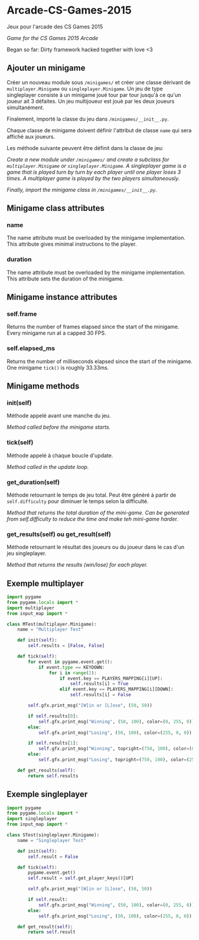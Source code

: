 # Arcade-CS-Games-2015
Jeux pour l'arcade des CS Games 2015

*Game for the CS Games 2015 Arcade*

Began so far:
Dirty framework hacked together with love <3

## Ajouter un minigame
Créer un nouveau module sous `/minigames/` et créer une classe dérivant de `multiplayer.Minigame` ou `singleplayer.Minigame`. Un jeu de type singleplayer consiste à un minigame joué tour par tour jusqu'à ce qu'un joueur ait 3 défaites. Un jeu multijoueur est joué par les deux joueurs simultanément.

Finalement, importé la classe du jeu dans `/minigames/__init__.py`.

Chaque classe de minigame doivent définir l'attribut de classe `name` qui sera affiché aux joueurs.


Les méthode suivante peuvent être définit dans la classe de jeu:

*Create a new module under `/minigames/` and create a subclass for `multiplayer.Minigame` or `singleplayer.Minigame`. A singleplayer game is a game that is played turn by turn by each player until one player loses 3 times. A multiplayer game is played by the two players simultaneously.*

*Finally, import the minigame class in `/minigames/__init__.py`.*

## Minigame class attributes

### name
The name attribute must be overloaded by the minigame implementation. This attribute gives minimal instructions to the player.

### duration
The name attribute must be overloaded by the minigame implementation. This attribute sets the duration of the minigame.

## Minigame instance attributes

### self.frame
Returns the number of frames elapsed since the start of the minigame. Every minigame run at a capped 30 FPS.

### self.elapsed_ms
Returns the number of milliseconds elapsed since the start of the minigame. One minigame `tick()` is roughly 33.33ms.

## Minigame methods

### init(self)
Méthode appelé avant une manche du jeu.

*Method called before the minigame starts.*

### tick(self)
Méthode appelé à chaque boucle d'update.

*Method called in the update loop.*

### get\_duration(self)
Méthode retournant le temps de jeu total. Peut être généré à partir de `self.difficulty` pour diminuer le temps selon la difficulté.

*Method that returns the total duration of the mini-game. Can be generated from self.difficulty to reduce the time and make teh mini-game harder.*

### get\_results(self) ou get\_result(self)
Méthode retournant le résultat des joueurs ou du joueur dans le cas d'un jeu singleplayer.

*Method that returns the results (win/lose) for each player.*

## Exemple multiplayer
```python
import pygame
from pygame.locals import *
import multiplayer
from input_map import *

class MTest(multiplayer.Minigame):
    name = "Multiplayer Test"

    def init(self):
        self.results = [False, False]

    def tick(self):
        for event in pygame.event.get():
            if event.type == KEYDOWN:
                for i in range(2):
                    if event.key == PLAYERS_MAPPING[i][UP]:
                        self.results[i] = True
                    elif event.key == PLAYERS_MAPPING[i][DOWN]:
                        self.results[i] = False

        self.gfx.print_msg("[W]in or [L]ose", (50, 50))

        if self.results[0]:
            self.gfx.print_msg("Winning", (50, 100), color=(0, 255, 0))
        else:
            self.gfx.print_msg("Losing", (50, 100), color=(255, 0, 0))

        if self.results[1]:
            self.gfx.print_msg("Winning", topright=(750, 100), color=(0, 255, 0))
        else:
            self.gfx.print_msg("Losing", topright=(750, 100), color=(255, 0, 0))

    def get_results(self):
        return self.results
```

## Exemple singleplayer
```python
import pygame
from pygame.locals import *
import singleplayer
from input_map import *

class STest(singleplayer.Minigame):
    name = "Singleplayer Test"

    def init(self):
        self.result = False

    def tick(self):
        pygame.event.get()
        self.result = self.get_player_keys()[UP]

        self.gfx.print_msg("[W]in or [L]ose", (50, 50))

        if self.result:
            self.gfx.print_msg("Winning", (50, 100), color=(0, 255, 0))
        else:
            self.gfx.print_msg("Losing", (50, 100), color=(255, 0, 0))

    def get_result(self):
        return self.result
```
